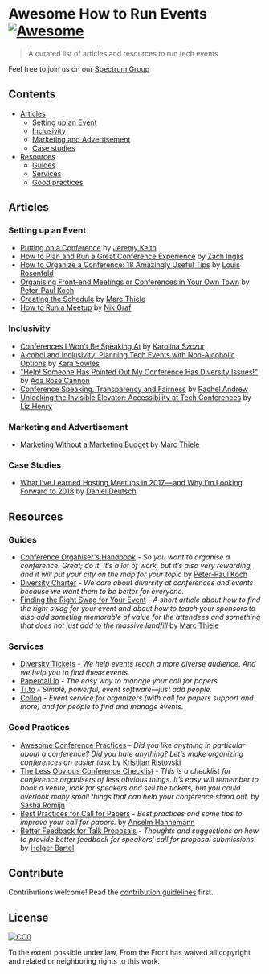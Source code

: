 # Awesome How to Run Events [![Awesome](https://cdn.rawgit.com/sindresorhus/awesome/d7305f38d29fed78fa85652e3a63e154dd8e8829/media/badge.svg)](https://github.com/sindresorhus/awesome)

> A curated list of articles and resources to run tech events

Feel free to join us on our [Spectrum Group](https://spectrum.chat/events-organisers)



## Contents

- [Articles](#articles)
    - [Setting up an Event](#setting-up-an-event)
    - [Inclusivity](#inclusivity)
    - [Marketing and Advertisement](#marketing-and-advertisement)
    - [Case studies](#case-studies)
- [Resources](#resources)
    - [Guides](#guides)
    - [Services](#services)
    - [Good practices](#good-practices)

## Articles

### Setting up an Event
- [Putting on a Conference](https://adactio.com/journal/12595) by [Jeremy Keith](https://twitter.com/adactio)
- [How to Plan and Run a Great Conference Experience](https://www.smashingmagazine.com/2014/08/plan-and-run-a-great-conference/) by [Zach Inglis](https://twitter.com/zachinglis)
- [How to Organize a Conference: 18 Amazingly Useful Tips](https://medium.com/tedx-experience/how-to-organize-a-conference-567fb50ccdbd) by [Louis Rosenfeld](https://twitter.com/louisrosenfeld)
- [Organising Front-end Meetings or Conferences in Your Own Town](https://www.quirksmode.org/blog/archives/2010/10/organising_fron.html) by [Peter-Paul Koch](https://twitter.com/ppk)
- [Creating the Schedule](https://beyondtellerrand.com/blog/creating-the-schedule) by [Marc Thiele](https://twitter.com/marcthiele)
- [How to Run a Meetup](https://hackernoon.com/how-to-run-a-meetup-297ef448d157) by [Nik Graf](https://twitter.com/nikgraf)

### Inclusivity
- [Conferences I Won't Be Speaking At](https://medium.com/@fox/conferences-i-wont-be-speaking-at-a60b9beed97b) by [Karolina Szczur](https://twitter.com/fox)
- [Alcohol and Inclusivity: Planning Tech Events with Non-Alcoholic Options](https://modelviewculture.com/pieces/alcohol-and-inclusivity-planning-tech-events-with-non-alcoholic-options) by [Kara Sowles](https://twitter.com/FeyNudibranch)
- ["Help! Someone Has Pointed Out My Conference Has Diversity Issues!"](https://medium.com/samsung-internet-dev/help-someone-has-pointed-out-my-conference-has-diversity-issues-c1162a1e8d4c) by [Ada Rose Cannon](https://twitter.com/Lady_Ada_King)
- [Conference Speaking, Transparency and Fairness](https://rachelandrew.co.uk/archives/2014/05/02/conference-speaking-transparency-and-fairness/) by [Rachel Andrew](https://twitter.com/rachelandrew)
- [Unlocking the Invisible Elevator: Accessibility at Tech Conferences](https://modelviewculture.com/pieces/unlocking-the-invisible-elevator-accessibility-at-tech-conferences) by [Liz Henry](https://twitter.com/lizhenry)

### Marketing and Advertisement
- [Marketing Without a Marketing Budget](https://beyondtellerrand.com/blog/marketing-without-a-marketing-budget) by [Marc Thiele](https://twitter.com/marcthiele)

### Case Studies
- [What I’ve Learned Hosting Meetups in 2017 — and Why I’m Looking Forward to 2018](https://medium.freecodecamp.org/reflecting-on-hosting-meetups-in-2017-5d28d1db074d) by [Daniel Deutsch](https://www.linkedin.com/in/createdd/)

## Resources

### Guides
- [Conference Organiser's Handbook](https://www.quirksmode.org/coh/) - _So you want to organise a conference. Great; do it. It’s a lot of work, but it’s also very rewarding, and it will put your city on the map for your topic_ by [Peter-Paul Koch](https://twitter.com/ppk)
- [Diversity Charter](https://diversitycharter.org) - _We care about diversity at conferences and events because we want them to be better for everyone._
- [Finding the Right Swag for Your Event](https://beyondtellerrand.com/blog/finding-the-right-swag) - _A short article about how to find the right swag for your event and about how to teach your sponsors to also add someting memorable of value for the attendees and something that does not just add to the massive landfill_ by [Marc Thiele](https://twitter.com/marcthiele)

### Services
- [Diversity Tickets](https://diversitytickets.org/) - _We help events reach a more diverse audience. And we help you to find these events._
- [Papercall.io](https://www.papercall.io/) - _The easy way to manage your call for papers_
- [Ti.to](https://ti.to/) - _Simple, powerful, event software—just add people._
- [Colloq](https://colloq.io/) - _Event service for organizers (with call for papers support and more) and for people to find and manage events._

### Good Practices
- [Awesome Conference Practices](https://github.com/kitze/awesome-conference-practices) - _Did you like anything in particular about a conference? Did you hate anything? Let's make organizing conferences an easier task_ by [Kristijan Ristovski](https://twitter.com/thekitze)
- [The Less Obvious Conference Checklist](https://github.com/mxsasha/lessobviouschecklist) - _This is a checklist for conference organisers of less obvious things. It’s easy will remember to book a venue, look for speakers and sell the tickets, but you could overlook many small things that can help your conference stand out._ by [Sasha Romijn](https://twitter.com/mxsash)
- [Best Practices for Call for Papers](https://colloq.io/blog/best-practices-for-call-for-papers) - _Best practices and some tips to improve your call for papers._ by [Anselm Hannemann](https://twitter.com/helloanselm)
- [Better Feedback for Talk Proposals](https://colloq.io/blog/better-feedback-for-talk-proposals) - _Thoughts and suggestions on how to provide better feedback for speakers’ call for proposal submissions._ by [Holger Bartel](https://twitter.com/foobartel)

## Contribute

Contributions welcome! Read the [contribution guidelines](contributing.md) first.


## License

[![CC0](https://mirrors.creativecommons.org/presskit/buttons/88x31/svg/cc-zero.svg)](https://creativecommons.org/publicdomain/zero/1.0/)

To the extent possible under law, From the Front has waived all copyright and related or neighboring rights to this work.
